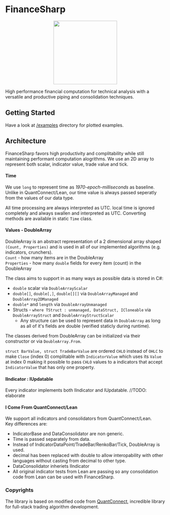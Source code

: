 # FinanceSharp
<p align="center">
  <img align="center" src="https://i.imgur.com/6601cb9.png" height=200  />
</p> 
High performance financial computation for technical analysis with a versatile and productive piping and consolidation techniques.

## Getting Started
Have a look at [/examples](https://github.com/Nucs/FinanceSharp/blob/master/examples/FinanceSharp.Examples/Program.cs) directory for plotted examples.

## Architecture
FinanceSharp favors high productivity and complitability while still maintaining performant computation alogrithms.
We use an 2D array to represent both scalar, indicator value, trade value and tick.

#### Time
We use `long` to represent time as *1970-epoch-milliseconds* as baseline. 
Unlike in QuantConnect/Lean, our time value is always passed seperatly from the values of our data type.

All time processing are always interpreted as UTC. local time is ignored completely and always swallen and interpreted as UTC.
Converting methods are available in static `Time` class.

#### Values - DoubleArray
DoubleArray is an abstract representation of a 2 dimensional array shaped `(Count, Properties)` and is used in all of our implemented algorithms (e.g. indicators, crunchers).<br>
  `Count` - how many items are in the DoubleArray<br>
  `Properties` - how many `double` fields for every item (count) in the DoubleArray

The class aims to support in as many ways as possible data is stored in C#:
  - `double` scalar via `DoubleArrayScalar`
  - `double[]`, `double[,]`, `double[][]` via `DoubleArrayManaged` and `DoubleArray2DManaged`
  - `double*` and `length` via `DoubleArrayUnmanaged`
  - Structs - `where TStruct : unmanaged, DataStruct, ICloneable` via `DoubleArrayStruct` and `DoubleArrayStructScalar`
    - Any structure can be used to represent data in `DoubleArray` as long as all of it's fields are double (verified staticly during runtime).

The classes derived from DoubleArray can be initialized via their constructor or via `DoubleArray.From`.

`struct BarValue, struct TradeBarValue` are ordered `CHLO` instead of `OHLC` to make `Close` (index 0) complitable with `IndicatorValue` which uses its `Value` at index 0 making it possible 
to pass `CHLO` values to a indicators that accept `IndicatorValue` that has only one property.

#### IIndicator : IUpdatable
Every indicator implements both IIndicator and IUpdatable. 
//TODO: elaborate

#### I Come From QuantConnect/Lean
We support all indicators and consolidators from QuantConnect/Lean. <br>
Key differences are:
  - IndicatorBase and DataConsolidator are non generic.
  - Time is passed separately from data.
  - Instead of IndicatorDataPoint/TradeBar/RenkoBar/Tick, DoubleArray is used.
  - decimal has been replaced with double to allow interopability with other languages without casting from decimal to other type.
  - DataConsolidator inheriets IIndicator
  - All original indicator tests from Lean are passing so any consolidation code from Lean can be used with FinanceSharp.

### Copyrights
The library is based on modified code from [QuantConnect](https://github.com/QuantConnect/Lean), incredible library for full-stack trading algorithm development.
